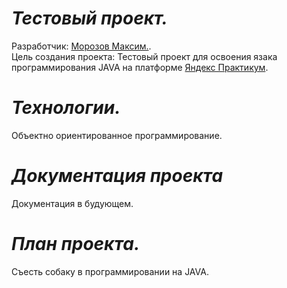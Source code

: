 # *Тестовый проект.*
Разработчик: [Морозов Максим.](89996069795max@gmail.com "89996069795max@gmail.com").<br>
Цель создания проекта: Тестовый проект для освоения язака программирования JAVA на платформе [Яндекс Практикум](https://practicum.yandex.ru/ "https://practicum.yandex.ru/").


# *Технологии.*
Объектно ориентированное программирование.


# *Документация проекта*
Документация в будующем.

# *План проекта.*
Съесть собаку в программировании на JAVA.


